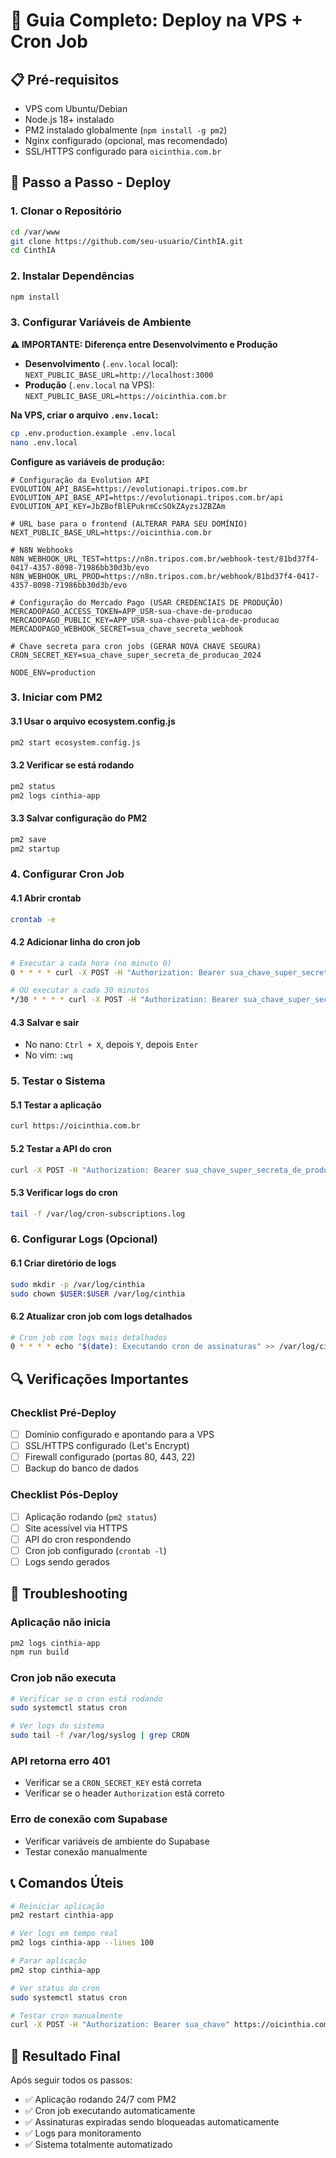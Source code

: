 # 🚀 Guia Completo: Deploy na VPS + Cron Job

## 📋 **Pré-requisitos**

- VPS com Ubuntu/Debian
- Node.js 18+ instalado
- PM2 instalado globalmente (`npm install -g pm2`)
- Nginx configurado (opcional, mas recomendado)
- SSL/HTTPS configurado para `oicinthia.com.br`

## 🚀 **Passo a Passo - Deploy**

### **1. Clonar o Repositório**
```bash
cd /var/www
git clone https://github.com/seu-usuario/CinthIA.git
cd CinthIA
```

### **2. Instalar Dependências**
```bash
npm install
```

### **3. Configurar Variáveis de Ambiente**

**⚠️ IMPORTANTE: Diferença entre Desenvolvimento e Produção**

- **Desenvolvimento** (`.env.local` local): `NEXT_PUBLIC_BASE_URL=http://localhost:3000`
- **Produção** (`.env.local` na VPS): `NEXT_PUBLIC_BASE_URL=https://oicinthia.com.br`

**Na VPS, criar o arquivo `.env.local`:**
```bash
cp .env.production.example .env.local
nano .env.local
```

**Configure as variáveis de produção:**
```env
# Configuração da Evolution API
EVOLUTION_API_BASE=https://evolutionapi.tripos.com.br
EVOLUTION_API_BASE_API=https://evolutionapi.tripos.com.br/api
EVOLUTION_API_KEY=JbZBofBlEPukrmCcSOkZAyzsJZBZAm

# URL base para o frontend (ALTERAR PARA SEU DOMÍNIO)
NEXT_PUBLIC_BASE_URL=https://oicinthia.com.br

# N8N Webhooks
N8N_WEBHOOK_URL_TEST=https://n8n.tripos.com.br/webhook-test/81bd37f4-0417-4357-8098-71986bb30d3b/evo
N8N_WEBHOOK_URL_PROD=https://n8n.tripos.com.br/webhook/81bd37f4-0417-4357-8098-71986bb30d3b/evo

# Configuração do Mercado Pago (USAR CREDENCIAIS DE PRODUÇÃO)
MERCADOPAGO_ACCESS_TOKEN=APP_USR-sua-chave-de-producao
MERCADOPAGO_PUBLIC_KEY=APP_USR-sua-chave-publica-de-producao
MERCADOPAGO_WEBHOOK_SECRET=sua_chave_secreta_webhook

# Chave secreta para cron jobs (GERAR NOVA CHAVE SEGURA)
CRON_SECRET_KEY=sua_chave_super_secreta_de_producao_2024

NODE_ENV=production
```

### **3. Iniciar com PM2**

#### 3.1 Usar o arquivo ecosystem.config.js
```bash
pm2 start ecosystem.config.js
```

#### 3.2 Verificar se está rodando
```bash
pm2 status
pm2 logs cinthia-app
```

#### 3.3 Salvar configuração do PM2
```bash
pm2 save
pm2 startup
```

### **4. Configurar Cron Job**

#### 4.1 Abrir crontab
```bash
crontab -e
```

#### 4.2 Adicionar linha do cron job
```bash
# Executar a cada hora (no minuto 0)
0 * * * * curl -X POST -H "Authorization: Bearer sua_chave_super_secreta_de_producao_2024" https://oicinthia.com.br/api/cron/update-subscriptions >> /var/log/cron-subscriptions.log 2>&1

# OU executar a cada 30 minutos
*/30 * * * * curl -X POST -H "Authorization: Bearer sua_chave_super_secreta_de_producao_2024" https://oicinthia.com.br/api/cron/update-subscriptions >> /var/log/cron-subscriptions.log 2>&1
```

#### 4.3 Salvar e sair
- No nano: `Ctrl + X`, depois `Y`, depois `Enter`
- No vim: `:wq`

### **5. Testar o Sistema**

#### 5.1 Testar a aplicação
```bash
curl https://oicinthia.com.br
```

#### 5.2 Testar a API do cron
```bash
curl -X POST -H "Authorization: Bearer sua_chave_super_secreta_de_producao_2024" https://oicinthia.com.br/api/cron/update-subscriptions
```

#### 5.3 Verificar logs do cron
```bash
tail -f /var/log/cron-subscriptions.log
```

### **6. Configurar Logs (Opcional)**

#### 6.1 Criar diretório de logs
```bash
sudo mkdir -p /var/log/cinthia
sudo chown $USER:$USER /var/log/cinthia
```

#### 6.2 Atualizar cron job com logs detalhados
```bash
# Cron job com logs mais detalhados
0 * * * * echo "$(date): Executando cron de assinaturas" >> /var/log/cinthia/cron.log && curl -X POST -H "Authorization: Bearer sua_chave_super_secreta_de_producao_2024" https://oicinthia.com.br/api/cron/update-subscriptions >> /var/log/cinthia/cron-response.log 2>&1
```

## 🔍 Verificações Importantes

### **Checklist Pré-Deploy**
- [ ] Domínio configurado e apontando para a VPS
- [ ] SSL/HTTPS configurado (Let's Encrypt)
- [ ] Firewall configurado (portas 80, 443, 22)
- [ ] Backup do banco de dados

### **Checklist Pós-Deploy**
- [ ] Aplicação rodando (`pm2 status`)
- [ ] Site acessível via HTTPS
- [ ] API do cron respondendo
- [ ] Cron job configurado (`crontab -l`)
- [ ] Logs sendo gerados

## 🚨 Troubleshooting

### **Aplicação não inicia**
```bash
pm2 logs cinthia-app
npm run build
```

### **Cron job não executa**
```bash
# Verificar se o cron está rodando
sudo systemctl status cron

# Ver logs do sistema
sudo tail -f /var/log/syslog | grep CRON
```

### **API retorna erro 401**
- Verificar se a `CRON_SECRET_KEY` está correta
- Verificar se o header `Authorization` está correto

### **Erro de conexão com Supabase**
- Verificar variáveis de ambiente do Supabase
- Testar conexão manualmente

## 📞 Comandos Úteis

```bash
# Reiniciar aplicação
pm2 restart cinthia-app

# Ver logs em tempo real
pm2 logs cinthia-app --lines 100

# Parar aplicação
pm2 stop cinthia-app

# Ver status do cron
sudo systemctl status cron

# Testar cron manualmente
curl -X POST -H "Authorization: Bearer sua_chave" https://oicinthia.com.br/api/cron/update-subscriptions
```

## 🎯 Resultado Final

Após seguir todos os passos:
- ✅ Aplicação rodando 24/7 com PM2
- ✅ Cron job executando automaticamente
- ✅ Assinaturas expiradas sendo bloqueadas automaticamente
- ✅ Logs para monitoramento
- ✅ Sistema totalmente automatizado